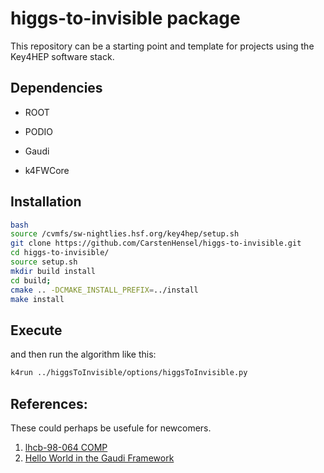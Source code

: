 # higgs-to-invisible package


This repository can be a starting point and template for projects using the Key4HEP software stack.


## Dependencies

* ROOT

* PODIO

* Gaudi

* k4FWCore

## Installation


``` bash
bash
source /cvmfs/sw-nightlies.hsf.org/key4hep/setup.sh
git clone https://github.com/CarstenHensel/higgs-to-invisible.git
cd higgs-to-invisible/
source setup.sh
mkdir build install
cd build;
cmake .. -DCMAKE_INSTALL_PREFIX=../install
make install
```

## Execute 

and then run the algorithm like this:

``` bash
k4run ../higgsToInvisible/options/higgsToInvisible.py
```


## References:
These could perhaps be usefule for newcomers.
1. [lhcb-98-064 COMP](https://cds.cern.ch/record/691746/files/lhcb-98-064.pdf)
2. [Hello World in the Gaudi Framework](https://lhcb.github.io/DevelopKit/02a-gaudi-helloworld)
